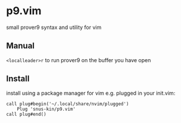 # p9.vim
small prover9 syntax and utility for vim

## Manual
`<localleader>r` to run prover9 on the buffer you have open

## Install
install using a package manager for vim e.g. plugged
in your init.vim:
```vim
call plug#begin('~/.local/share/nvim/plugged')
    Plug 'snus-kin/p9.vim'
call plug#end()
```
